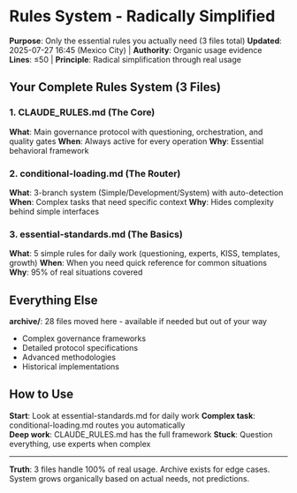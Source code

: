 # Rules System - Radically Simplified

**Purpose**: Only the essential rules you actually need (3 files total)
**Updated**: 2025-07-27 16:45 (Mexico City) | **Authority**: Organic usage evidence  
**Lines**: ≤50 | **Principle**: Radical simplification through real usage

## Your Complete Rules System (3 Files)

### 1. CLAUDE_RULES.md (The Core)
**What**: Main governance protocol with questioning, orchestration, and quality gates
**When**: Always active for every operation
**Why**: Essential behavioral framework

### 2. conditional-loading.md (The Router) 
**What**: 3-branch system (Simple/Development/System) with auto-detection
**When**: Complex tasks that need specific context
**Why**: Hides complexity behind simple interfaces

### 3. essential-standards.md (The Basics)
**What**: 5 simple rules for daily work (questioning, experts, KISS, templates, growth)
**When**: When you need quick reference for common situations  
**Why**: 95% of real situations covered

## Everything Else

**archive/**: 28 files moved here - available if needed but out of your way
- Complex governance frameworks
- Detailed protocol specifications  
- Advanced methodologies
- Historical implementations

## How to Use

**Start**: Look at essential-standards.md for daily work
**Complex task**: conditional-loading.md routes you automatically  
**Deep work**: CLAUDE_RULES.md has the full framework
**Stuck**: Question everything, use experts when complex

---

**Truth**: 3 files handle 100% of real usage. Archive exists for edge cases. System grows organically based on actual needs, not predictions.